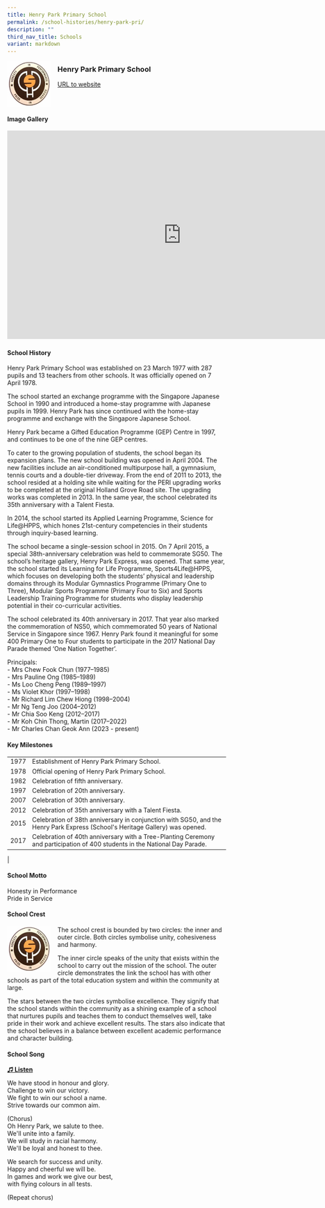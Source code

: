```yaml
---
title: Henry Park Primary School
permalink: /school-histories/henry-park-pri/
description: ""
third_nav_title: Schools
variant: markdown
---
```

<img align="left" style="width:20%;margin-right:15px;" src="/images/henryparkpri1.jpg">

### **Henry Park Primary School**
[URL to website](https://henryparkpri.moe.edu.sg/)

<br clear="left">

#### **Image Gallery**
<iframe src="https://docs.google.com/presentation/d/e/2PACX-1vSsGT28tUB2bomJsBPT-eaNGI7WS3F6j06jtmvGbiT4Ht-697IvYTB3kqs_2T2ftLKf3XkJWcrPJ7wN/embed?start=false&amp;loop=true&amp;delayms=5000" frameborder="0" width="800" height="479" allowfullscreen="true"></iframe>


#### **School History**
Henry Park Primary School was established on 23 March 1977 with 287 pupils and 13 teachers from other schools. It was officially opened on 7 April 1978.

The school started an exchange programme with the Singapore Japanese School in 1990 and introduced a home-stay programme with Japanese pupils in 1999. Henry Park has since continued with the home-stay programme and exchange with the Singapore Japanese School.&nbsp;

Henry Park became a Gifted Education Programme (GEP) Centre in 1997, and continues to be one of the nine GEP centres.

To cater to the growing population of students, the school began its expansion plans. The new school building was opened in April 2004. The new facilities include an air-conditioned multipurpose hall, a gymnasium, tennis courts and a double-tier driveway. From the end of 2011 to 2013, the school resided at a holding site while waiting for the PERI upgrading works to be completed at the original Holland Grove Road site. The upgrading works was completed in 2013. In the same year, the school celebrated its 35th anniversary with a Talent Fiesta.&nbsp;

In 2014, the school started its Applied Learning Programme, Science for Life@HPPS, which hones 21st-century competencies in their students through inquiry-based learning.

The school became a single-session school in 2015. On 7 April 2015, a special 38th-anniversary celebration was held to commemorate SG50. The school’s heritage gallery, Henry Park Express, was opened. That same year, the school started its Learning for Life Programme, Sports4Life@HPPS, which focuses on developing both the students’ physical and leadership domains through its Modular Gymnastics Programme (Primary One to Three), Modular Sports Programme (Primary Four to Six) and Sports Leadership Training Programme for students who display leadership potential in their co-curricular activities.&nbsp;

The school celebrated its 40th anniversary in 2017. That year also marked the commemoration of NS50, which commemorated 50 years of National Service in Singapore since 1967. Henry Park found it meaningful for some 400 Primary One to Four students to participate in the 2017 National Day Parade&nbsp;themed ‘One Nation Together’.&nbsp;

Principals:<br>
\- Mrs Chew Fook Chun (1977–1985)<br>
\- Mrs Pauline Ong (1985–1989)<br>
\- Ms Loo Cheng Peng (1989–1997)<br>
\- Ms Violet Khor (1997–1998)<br>
\- Mr Richard Lim Chew Hiong (1998–2004)<br>
\- Mr Ng Teng Joo (2004–2012)<br>
\- Mr Chia Soo Keng (2012–2017)<br>
\- Mr Koh Chin Thong, Martin (2017–2022)<br>
\- Mr Charles Chan Geok Ann (2023 - present)

#### **Key Milestones**

|  |  |
|:---:|---|
| 1977 | Establishment of Henry Park Primary School. |
| 1978 | Official opening of Henry Park Primary School. |
| 1982 | Celebration of fifth anniversary. |
| 1997 | Celebration of 20th anniversary. |
| 2007 | Celebration of 30th anniversary. |
| 2012 | Celebration of 35th anniversary with a Talent Fiesta. |
| 2015 | Celebration of 38th anniversary in conjunction with SG50, and the Henry Park Express (School's Heritage Gallery) was opened. |
| 2017 | Celebration of 40th anniversary with a Tree-Planting Ceremony and participation of 400 students in the National Day Parade. |
|

#### **School Motto**
Honesty in Performance<br>
Pride in Service

#### **School Crest**
<img align="left" style="width:20%;margin-right:15px;" src="/images/henryparkpri1.jpg">

The school crest is bounded by two circles: the inner and outer circle. Both circles symbolise unity, cohesiveness and harmony.&nbsp;

The inner circle speaks of the unity that exists within the school to carry out the mission of the school. The outer circle demonstrates the link the school has with other schools as part of the total education system and within the community at large.&nbsp;

The stars between the two circles symbolise excellence. They signify that the school stands within the community as a shining example of a school that nurtures pupils and teaches them to conduct themselves well, take pride in their work and achieve excellent results. The stars also indicate that the school believes in a balance between excellent academic performance and character building.

#### **School Song**
<a target="\_blank" href="https://drive.google.com/file/d/18B48EssvQplecjz5E8Cp-16bYJwrrgMC/view?usp=share_link">**♫ Listen**</a> 

We have stood in honour and glory.<br>
Challenge to win our victory.<br>
We fight to win our school a name.<br>
Strive towards our common aim.

(Chorus)<br>
Oh Henry Park, we salute to thee.<br>
We'll unite into a family.<br>
We will study in racial harmony.<br>
We'll be loyal and honest to thee.

We search for success and unity.<br>
Happy and cheerful we will be.<br>
In games and work we give our best,<br>
with flying colours in all tests.

(Repeat chorus)